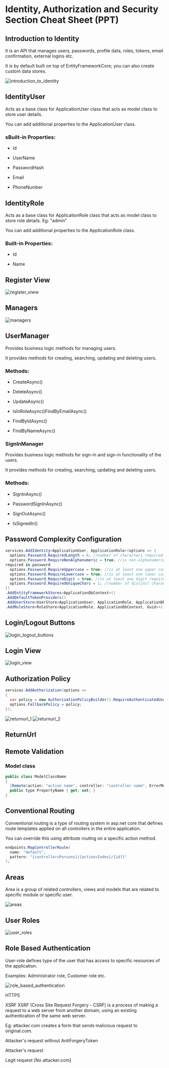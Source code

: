# Identity, Authorization and Security Section Cheat Sheet (PPT)
## Introduction to Identity
It is an API that manages users, passwords, profile data, roles, tokens, email confirmation, external logins etc.

It is by default built on top of EntityFrameworkCore; you can also create custom data stores.

![introduction_to_identity](assets/introduction_to_identity.png)


## IdentityUser<T>
Acts as a base class for ApplicationUser class that acts as model class to store user details.

You can add additional properties to the ApplicationUser class.

### sBuilt-in Properties:

- Id

- UserName

- PasswordHash

- Email

- PhoneNumber



## IdentityRole<T>
Acts as a base class for ApplicationRole class that acts as model class to store role details. Eg: "admin"

You can add additional properties to the ApplicationRole class.

### Built-in Properties:

- Id

- Name





## Register View

![register_viww](assets/register_viww.png)


## Managers

![managers](assets/managers.png)


## UserManager
Provides business logic methods for managing users.

It provides methods for creating, searching, updating and deleting users.

### Methods:

- CreateAsync()

- DeleteAsync()

- UpdateAsync()

- IsInRoleAsync()FindByEmailAsync()

- FindByIdAsync()

- FindByNameAsync()



### SignInManager
Provides business logic methods for sign-in and sign-in functionality of the users.

It provides methods for creating, searching, updating and deleting users.

### Methods:

- SignInAsync()

- PasswordSignInAsync()

- SignOutAsync()

- IsSignedIn()





## Password Complexity Configuration
```c#
services.AddIdentity<ApplicationUser, ApplicationRole>(options => {
  options.Password.RequiredLength = 6; //number of characters required in password
  options.Password.RequireNonAlphanumeric = true; //is non-alphanumeric characters (symbols)
required in password
  options.Password.RequireUppercase = true; //is at least one upper case character required in password
  options.Password.RequireLowercase = true; //is at least one lower case character required in password
  options.Password.RequireDigit = true; //is at least one digit required in password
  options.Password.RequiredUniqueChars = 1; //number of distinct characters required in password
})
.AddEntityFrameworkStores<ApplicationDbContext>()
.AddDefaultTokenProviders()
.AddUserStore<UserStore<ApplicationUser, ApplicationRole, ApplicationDbContext, Guid>>()
.AddRoleStore<RoleStore<ApplicationRole, ApplicationDbContext, Guid>>();
```



## Login/Logout Buttons

![login_logout_buttons](assets/login_logout_buttons.png)


## Login View

![login_view](assets/login_view.png)




## Authorization Policy
```c#
services.AddAuthorization(options =>
{
  var policy = new AuthorizationPolicyBuilder().RequireAuthenticatedUser().Build();
  options.FallbackPolicy = policy;
});
```
![returnurl_1](assets/returnurl_1.png)
![returnurl_2](assets/returnurl_2.png)




## ReturnUrl








## Remote Validation

### Model class
```c#
public class ModelClassName
{
  [Remote(action: "action name", controller: "controller name", ErrorMessage = "error message")]
  public type PropertyName { get; set; }
}
```





## Conventional Routing
Conventional routing is a type of routing system in asp.net core that defines route templates applied on all controllers in the entire application.



You can override this using attribute routing on a specific action method.
```c#
endpoints.MapControllerRoute(
  name: "default",
  pattern: "{controller=Persons}/{action=Index}/{id?}"
);
```





## Areas
Area is a group of related controllers, views and models that are related to specific module or specific user.

![areas](assets/areas.png)



## User Roles
![user_roles](assets/user_roles.png)







## Role Based Authentication
User-role defines type of the user that has access to specific resources of the application.

Examples: Administrator role, Customer role etc.


![role_based_authentication](assets/role_based_authentication.png)








HTTPS








XSRF
XSRF (Cross Site Request Forgery - CSRF) is a process of making a request to a web server from another domain, using an existing authentication of the same web server.

Eg: attacker.com creates a form that sends malicious request to original.com.



Attacker's request without AntiForgeryToken




Attacker's request




Legit request [No attacker.com]


